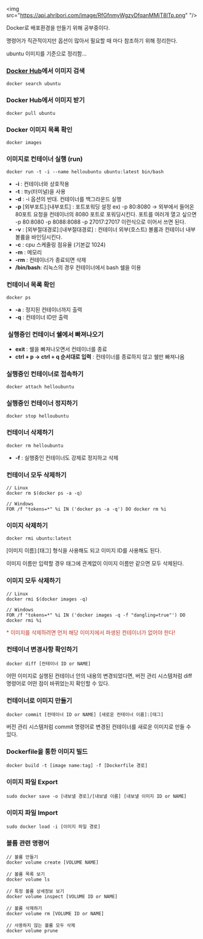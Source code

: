 <img src="https://api.ahribori.com/image/RfGfnmyWgzyDfqanMMjT8lTp.png" "/>

Docker로 배포환경을 만들기 위해 공부중이다.

명령어가 직관적이지만 옵션이 많아서 필요할 때 마다 참조하기 위해 정리한다.

ubuntu 이미지를 기준으로 정리함...

### [Docker Hub](https://hub.docker.com)에서 이미지 검색

```docker
docker search ubuntu 
```

### Docker Hub에서 이미지 받기

```docker
docker pull ubuntu 
```

### Docker 이미지 목록 확인

```docker
docker images 
```

### 이미지로 컨테이너 실행 (run)

```docker
docker run -t -i --name helloubuntu ubuntu:latest bin/bash 
```

*   **-i** : 컨테이너와 상호작용
*   **-t** : tty(터미널)을 사용
*   **-d** : -i 옵션의 반대. 컨테이너를 백그라운드 실행
*   **-p** [외부포트]:[내부포트] : 포트포워딩 설정 ex) -p 80:8080 -> 외부에서 들어온 80포트 요청을 컨테이너의 8080 포트로 포워딩시킨다. 포트를 여러개 열고 싶으면 -p 80:8080 -p 8088:8088 -p 27017:27017 이런식으로 이어서 쓰면 된다.
*   **-v** : [외부절대경로]:[내부절대경로] : 컨테이너 외부(호스트) 볼륨과 컨테이너 내부 볼륨을 바인딩시킨다.
*   **-c** : cpu 스케줄링 점유율 (기본값 1024)
*   **-m** : 메모리
*   **-rm** : 컨테이너가 종료되면 삭제
*   **/bin/bash**: 리눅스의 경우 컨테이너에서 bash 쉘을 이용

### 컨테이너 목록 확인

```docker
docker ps 
```

*   **-a** : 정지된 컨테이너까지 출력
*   **-q** : 컨테이너 ID만 출력

###  실행중인 컨테이너 쉘에서 빠져나오기

*   **exit** : 쉘을 빠져나오면서 컨테이너를 종료
*   **ctrl + p -> ctrl + q 순서대로 입력** : 컨테이너를 종료하지 않고 쉘만 빠져나옴

### 실행중인 컨테이너로 접속하기

```docker
docker attach helloubuntu 
```

### 실행중인 컨테이너 정지하기

```docker
docker stop helloubuntu 
```

### 컨테이너 삭제하기

```docker
docker rm helloubuntu 
```

*   **-f** : 실행중인 컨테이너도 강제로 정지하고 삭제

### 컨테이너 모두 삭제하기

```docker
// Linux
docker rm $(docker ps -a -q)

// Windows
FOR /f "tokens=*" %i IN ('docker ps -a -q') DO docker rm %i 
```

### 이미지 삭제하기

```docker
docker rmi ubuntu:latest 
```

[이미지 이름]:[태그] 형식을 사용해도 되고 이미지 ID를 사용해도 된다.

이미지 이름만 입력할 경우 태그에 관계없이 이미지 이름만 같으면 모두 삭제된다.

### 이미지 모두 삭제하기

```docker
// Linux
docker rmi $(docker images -q)

// Windows
FOR /f "tokens=*" %i IN ('docker images -q -f "dangling=true"') DO docker rmi %i 
```

<span style="color:#c0392b">* 이미지를 삭제하려면 먼저 해당 이미지에서 파생된 컨테이너가 없어야 한다!</span>

### 컨테이너 변경사항 확인하기

```docker
docker diff [컨테이너 ID or NAME] 
```

어떤 이미지로 실행된 컨테이너 안의 내용의 변경되었다면, 버전 관리 시스템처럼 diff 명령어로 어떤 점이 바뀌었는지 확인할 수 있다.

### 컨테이너로 이미지 만들기

```docker
docker commit [컨테이너 ID or NAME] [새로운 컨테이너 이름]:[태그] 
```

버전 관리 시스템처럼 commit 명령어로 변경된 컨테이너를 새로운 이미지로 만들 수 있다.

### Dockerfile을 통한 이미지 빌드

```docker
docker build -t [image name:tag] -f [Dockerfile 경로] 
```

### 이미지 파일 Export

```docker
sudo docker save -o [내보낼 경로]/[내보낼 이름] [내보낼 이미지 ID or NAME] 
```

### 이미지 파일 Import

```docker
sudo docker load -i [이미지 파일 경로] 
```

### 볼륨 관련 명령어

```docker
// 볼륨 만들기
docker volume create [VOLUME NAME]

// 볼륨 목록 보기
docker volume ls

// 특정 볼륨 상세정보 보기
docker volume inspect [VOLUME ID or NAME]

// 볼륨 삭제하기
docker volume rm [VOLUME ID or NAME]

// 사용하지 않는 볼륨 모두 삭제
docker volume prune 
```